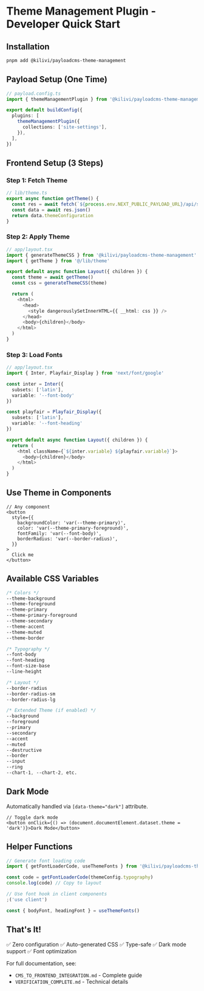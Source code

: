 # Theme Management Plugin - Developer Quick Start

## Installation

```bash
pnpm add @kilivi/payloadcms-theme-management
```

## Payload Setup (One Time)

```typescript
// payload.config.ts
import { themeManagementPlugin } from '@kilivi/payloadcms-theme-management'

export default buildConfig({
  plugins: [
    themeManagementPlugin({
      collections: ['site-settings'],
    }),
  ],
})
```

## Frontend Setup (3 Steps)

### Step 1: Fetch Theme

```typescript
// lib/theme.ts
export async function getTheme() {
  const res = await fetch(`${process.env.NEXT_PUBLIC_PAYLOAD_URL}/api/site-settings`)
  const data = await res.json()
  return data.themeConfiguration
}
```

### Step 2: Apply Theme

```typescript
// app/layout.tsx
import { generateThemeCSS } from '@kilivi/payloadcms-theme-management'
import { getTheme } from '@/lib/theme'

export default async function Layout({ children }) {
  const theme = await getTheme()
  const css = generateThemeCSS(theme)

  return (
    <html>
      <head>
        <style dangerouslySetInnerHTML={{ __html: css }} />
      </head>
      <body>{children}</body>
    </html>
  )
}
```

### Step 3: Load Fonts

```typescript
// app/layout.tsx
import { Inter, Playfair_Display } from 'next/font/google'

const inter = Inter({
  subsets: ['latin'],
  variable: '--font-body'
})

const playfair = Playfair_Display({
  subsets: ['latin'],
  variable: '--font-heading'
})

export default async function Layout({ children }) {
  return (
    <html className={`${inter.variable} ${playfair.variable}`}>
      <body>{children}</body>
    </html>
  )
}
```

## Use Theme in Components

```tsx
// Any component
<button
  style={{
    backgroundColor: 'var(--theme-primary)',
    color: 'var(--theme-primary-foreground)',
    fontFamily: 'var(--font-body)',
    borderRadius: 'var(--border-radius)',
  }}
>
  Click me
</button>
```

## Available CSS Variables

```css
/* Colors */
--theme-background
--theme-foreground
--theme-primary
--theme-primary-foreground
--theme-secondary
--theme-accent
--theme-muted
--theme-border

/* Typography */
--font-body
--font-heading
--font-size-base
--line-height

/* Layout */
--border-radius
--border-radius-sm
--border-radius-lg

/* Extended Theme (if enabled) */
--background
--foreground
--primary
--secondary
--accent
--muted
--destructive
--border
--input
--ring
--chart-1, --chart-2, etc.
```

## Dark Mode

Automatically handled via `[data-theme="dark"]` attribute.

```tsx
// Toggle dark mode
<button onClick={() => (document.documentElement.dataset.theme = 'dark')}>Dark Mode</button>
```

## Helper Functions

```typescript
// Generate font loading code
import { getFontLoaderCode, useThemeFonts } from '@kilivi/payloadcms-theme-management'

const code = getFontLoaderCode(themeConfig.typography)
console.log(code) // Copy to layout

// Use font hook in client components
;('use client')

const { bodyFont, headingFont } = useThemeFonts()
```

## That's It!

✅ Zero configuration
✅ Auto-generated CSS
✅ Type-safe
✅ Dark mode support
✅ Font optimization

For full documentation, see:

- `CMS_TO_FRONTEND_INTEGRATION.md` - Complete guide
- `VERIFICATION_COMPLETE.md` - Technical details
